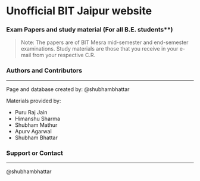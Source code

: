 # Unofficial BIT Jaipur website
### Exam Papers and study material (For all B.E. students**)

> Note: The papers are of BIT Mesra mid-semester and end-semester examinations. Study materials are those that you receive in your e-mail from your respective C.R.

### Authors and Contributors
----------------------------
Page and database created by: @shubhambhattar

Materials provided by:
- Puru Raj Jain
- Himanshu Sharma
- Shubham Mathur
- Apurv Agarwal
- Shubham Bhattar   

### Support or Contact   
---------------------   
@shubhambhattar

